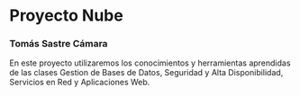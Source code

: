 # Proyecto Nube
### Tomás Sastre Cámara

En este proyecto utilizaremos los conocimientos y herramientas aprendidas de las clases Gestion de Bases de Datos, Seguridad y Alta Disponibilidad, Servicios en Red y Aplicaciones Web.
